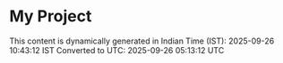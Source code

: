 # My Project

This content is dynamically generated in Indian Time (IST): 2025-09-26 10:43:12 IST
Converted to UTC: 2025-09-26 05:13:12 UTC
